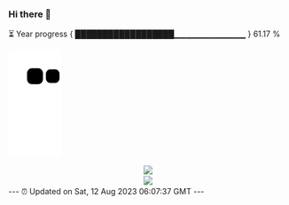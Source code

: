 ### Hi there 👋
⏳ Year progress { ██████████████████▁▁▁▁▁▁▁▁▁▁▁▁ } 61.17 %

![](https://raw.githubusercontent.com/Swiftie13st/Swiftie13st/main/assets/github-contribution-grid-snake.svg)


<div align="center"> <img src="https://metrics.lecoq.io/Swiftie13st?template=classic&config.timezone=Asia%2FShanghai"> </div>

<div align="center"> <img src="https://github-readme-streak-stats.herokuapp.com/?user=Swiftie13st" /> </div>
---
⏰ Updated on Sat, 12 Aug 2023 06:07:37 GMT
---

